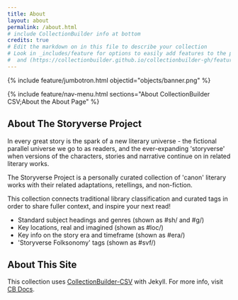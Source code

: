 ```yaml
---
title: About
layout: about
permalink: /about.html
# include CollectionBuilder info at bottom
credits: true
# Edit the markdown on in this file to describe your collection
# Look in _includes/feature for options to easily add features to the page
#  and (https://collectionbuilder.github.io/collectionbuilder-gh/feature_options.html)
---
```


{% include feature/jumbotron.html objectid="objects/banner.png" %} 

{% include feature/nav-menu.html sections="About CollectionBuilder CSV;About the About Page" %}

## About The Storyverse Project 

In every great story is the spark of a new literary universe - the fictional parallel universe we go to as readers, and the ever-expanding 'storyverse' when versions of the characters, stories and narrative continue on in related literary works.


The Storyverse Project is a personally curated collection of 'canon' literary works with their related adaptations, retellings, and non-fiction. 

This collection connects traditional library classification and curated tags in order to share fuller context, and inspire your next read!
+ Standard subject headings and genres (shown as #sh/ and #g/) 
+ Key locations, real and imagined (shown as #loc/)
+ Key info on the story era and timeframe (shown as #era/)
+ 'Storyverse Folksonomy' tags (shown as #svf/)


## About This Site

This collection uses [CollectionBuilder-CSV](https://github.com/CollectionBuilder/collectionbuilder-csv) with Jekyll. For more info, visit [CB Docs](https://collectionbuilder.github.io/cb-docs/).


<!-- {% include feature/image.html objectid="demo_001" width="75" %} -->

<!-- IMPORTANT!!! DELETE this comment and the include below when you are finished editing this page for your collection. The include below introduces about page features. They will show up on your collection's about page until you delete it. 
{% include cb/about_the_about.md %}  -->
